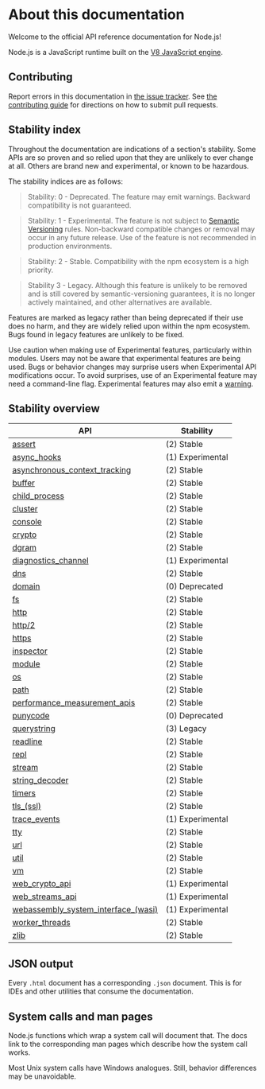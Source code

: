 # About this documentation

<!--introduced_in=v0.10.0-->

<!-- type=misc -->

Welcome to the official API reference documentation for Node.js!

Node.js is a JavaScript runtime built on the [V8 JavaScript engine][].

## Contributing

Report errors in this documentation in [the issue tracker][]. See
[the contributing guide][] for directions on how to submit pull requests.

## Stability index

<!--type=misc-->

Throughout the documentation are indications of a section's stability. Some APIs
are so proven and so relied upon that they are unlikely to ever change at all.
Others are brand new and experimental, or known to be hazardous.

The stability indices are as follows:

> Stability: 0 - Deprecated. The feature may emit warnings. Backward
> compatibility is not guaranteed.

<!-- separator -->

> Stability: 1 - Experimental. The feature is not subject to
> [Semantic Versioning][] rules. Non-backward compatible changes or removal may
> occur in any future release. Use of the feature is not recommended in
> production environments.

<!-- separator -->

> Stability: 2 - Stable. Compatibility with the npm ecosystem is a high
> priority.

<!-- separator -->

> Stability 3 - Legacy. Although this feature is unlikely to be removed and is
> still covered by semantic-versioning guarantees, it is no longer actively
> maintained, and other alternatives are available.

Features are marked as legacy rather than being deprecated if their use does no
harm, and they are widely relied upon within the npm ecosystem. Bugs found in
legacy features are unlikely to be fixed.

Use caution when making use of Experimental features, particularly within
modules. Users may not be aware that experimental features are being used.
Bugs or behavior changes may surprise users when Experimental API
modifications occur. To avoid surprises, use of an Experimental feature may need
a command-line flag. Experimental features may also emit a [warning][].

## Stability overview

<!-- STABILITY_OVERVIEW_SLOT_BEGIN -->
| API | Stability |
| --- | --------- |
| [assert](assert.html) | (2) Stable |
| [async_hooks](async_hooks.html) | (1) Experimental |
| [asynchronous_context_tracking](async_context.html) | (2) Stable |
| [buffer](buffer.html) | (2) Stable |
| [child_process](child_process.html) | (2) Stable |
| [cluster](cluster.html) | (2) Stable |
| [console](console.html) | (2) Stable |
| [crypto](crypto.html) | (2) Stable |
| [dgram](dgram.html) | (2) Stable |
| [diagnostics_channel](diagnostics_channel.html) | (1) Experimental |
| [dns](dns.html) | (2) Stable |
| [domain](domain.html) | (0) Deprecated |
| [fs](fs.html) | (2) Stable |
| [http](http.html) | (2) Stable |
| [http/2](http2.html) | (2) Stable |
| [https](https.html) | (2) Stable |
| [inspector](inspector.html) | (2) Stable |
| [module](modules.html) | (2) Stable |
| [os](os.html) | (2) Stable |
| [path](path.html) | (2) Stable |
| [performance_measurement_apis](perf_hooks.html) | (2) Stable |
| [punycode](punycode.html) | (0) Deprecated |
| [querystring](querystring.html) | (3) Legacy |
| [readline](readline.html) | (2) Stable |
| [repl](repl.html) | (2) Stable |
| [stream](stream.html) | (2) Stable |
| [string_decoder](string_decoder.html) | (2) Stable |
| [timers](timers.html) | (2) Stable |
| [tls_(ssl)](tls.html) | (2) Stable |
| [trace_events](tracing.html) | (1) Experimental |
| [tty](tty.html) | (2) Stable |
| [url](url.html) | (2) Stable |
| [util](util.html) | (2) Stable |
| [vm](vm.html) | (2) Stable |
| [web_crypto_api](webcrypto.html) | (1) Experimental |
| [web_streams_api](webstreams.html) | (1) Experimental |
| [webassembly_system_interface_(wasi)](wasi.html) | (1) Experimental |
| [worker_threads](worker_threads.html) | (2) Stable |
| [zlib](zlib.html) | (2) Stable |
<!-- STABILITY_OVERVIEW_SLOT_END -->

## JSON output

<!-- YAML
added: v0.6.12
-->

Every `.html` document has a corresponding `.json` document. This is for IDEs
and other utilities that consume the documentation.

## System calls and man pages

Node.js functions which wrap a system call will document that. The docs link
to the corresponding man pages which describe how the system call works.

Most Unix system calls have Windows analogues. Still, behavior differences may
be unavoidable.

[Semantic Versioning]: https://semver.org/
[V8 JavaScript engine]: https://v8.dev/
[the contributing guide]: https://github.com/nodejs/node/blob/HEAD/CONTRIBUTING.md
[the issue tracker]: https://github.com/nodejs/node/issues/new
[warning]: process.md#event-warning
